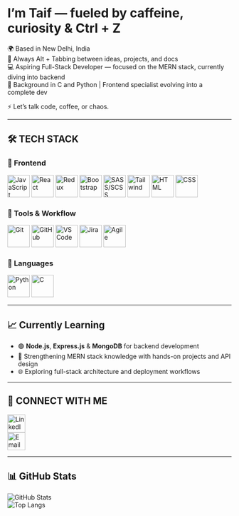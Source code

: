 # I’m Taif — fueled by caffeine, curiosity & Ctrl + Z

🌍  Based in New Delhi, India  
🧠  Always Alt + Tabbing between ideas, projects, and docs  
💻  Aspiring Full-Stack Developer — focused on the MERN stack, currently diving into backend  
🧱  Background in C and Python | Frontend specialist evolving into a complete dev  

⚡ Let’s talk code, coffee, or chaos.

---

## 🛠️ TECH STACK

### 🎨 Frontend
[<img src="https://img.icons8.com/color/48/000000/javascript--v1.png" alt="JavaScript" width="50"/>](https://www.javascript.com/)
[<img src="https://img.icons8.com/officel/80/react.png" alt="React" width="50"/>](https://react.dev/)
[<img src="https://raw.githubusercontent.com/reduxjs/redux/master/logo/logo.png" alt="Redux" width="50"/>](https://redux.js.org/)
[<img src="https://getbootstrap.com/docs/5.3/assets/brand/bootstrap-logo-shadow.png" alt="Bootstrap" width="50"/>](https://getbootstrap.com/)
[<img src="https://sass-lang.com/assets/img/logos/logo.svg" alt="SASS/SCSS" width="50"/>](https://sass-lang.com/)
[<img src="https://upload.wikimedia.org/wikipedia/commons/d/d5/Tailwind_CSS_Logo.svg" alt="Tailwind" width="50"/>](https://tailwindcss.com/)
[<img src="https://img.icons8.com/color/48/html-5--v1.png" alt="HTML" width="50"/>](https://developer.mozilla.org/en-US/docs/Web/HTML)
[<img src="https://img.icons8.com/color/48/css3.png" alt="CSS" width="50"/>](https://developer.mozilla.org/en-US/docs/Web/CSS)

### 🔧 Tools & Workflow
[<img src="https://img.icons8.com/color/48/git.png" alt="Git" width="50"/>](https://git-scm.com/)
[<img src="https://img.icons8.com/ios-filled/50/github.png" alt="GitHub" width="50"/>](https://github.com/)
[<img src="https://img.icons8.com/color/48/visual-studio-code-2019.png" alt="VS Code" width="50"/>](https://code.visualstudio.com/)
[<img src="https://wac-cdn.atlassian.com/dam/jcr:1c1db04c-170b-47a5-88d9-ecf8e4c89b46/Jira%20Software%20blue.svg?cdnVersion=684" alt="Jira" width="50"/>](https://www.atlassian.com/software/jira)
[<img src="https://upload.wikimedia.org/wikipedia/commons/thumb/1/1a/Agile_Manifesto_icon.svg/1200px-Agile_Manifesto_icon.svg.png" alt="Agile" width="50"/>](https://www.atlassian.com/agile)


### 🧠 Languages
[<img src="https://img.icons8.com/color/48/python--v1.png" alt="Python" width="50"/>](https://www.python.org/)
[<img src="https://img.icons8.com/color/48/c-programming.png" alt="C" width="50"/>](https://en.wikipedia.org/wiki/C_(programming_language))

---

## 📈 Currently Learning

- 🟢 **Node.js**, **Express.js** & **MongoDB** for backend development  
- 🧠 Strengthening MERN stack knowledge with hands-on projects and API design  
- 🌐 Exploring full-stack architecture and deployment workflows  

---

## 🔗 CONNECT WITH ME

[<img src="https://cdn-icons-png.flaticon.com/512/174/174857.png" alt="LinkedIn" width="40"/>](https://www.linkedin.com/in/taif-khan-14b404295/)  
[<img src="https://cdn-icons-png.flaticon.com/512/732/732200.png" alt="Email" width="40"/>](mailto:mohd.taif.khan1@gmail.com)

---

## 📊 GitHub Stats

![GitHub Stats](https://github-readme-stats.vercel.app/api?username=tk-droid&show_icons=true&count_private=true&theme=tokyonight)  
![Top Langs](https://github-readme-stats.vercel.app/api/top-langs/?username=tk-droid&count_private=true&langs_count=5&layout=compact&theme=tokyonight)
